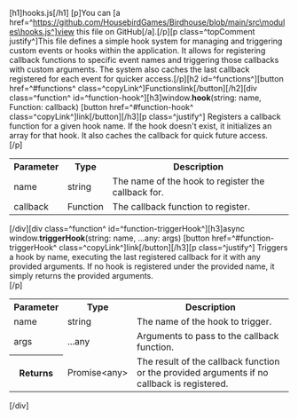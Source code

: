 [h1]hooks.js[/h1]
[p]You can [a href=^https://github.com/HousebirdGames/Birdhouse/blob/main/src\modules\hooks.js^]view this file on GitHub[/a].[/p][p class=^topComment justify^]This file defines a simple hook system for managing and triggering custom events or hooks within the application. It allows for registering callback functions to specific event names and triggering those callbacks with custom arguments. The system also caches the last callback registered for each event for quicker access.[/p][h2 id=^functions^][button href=^#functions^ class=^copyLink^]Functions<span class="material-icons spaceLeft">link</span>[/button][/h2][div class=^function^ id=^function-hook^][h3]window.<strong class="copyData" data-copy="window.hook(string, Function)">hook</strong>(string: name, Function: callback) [button href=^#function-hook^ class=^copyLink^]<span class="material-icons">link</span>[/button][/h3][p class=^justify^] Registers a callback function for a given hook name. If the hook doesn&#039;t exist, it initializes an array for that hook. It also caches the callback for quick future access. <br> [/p]<table><tr><th>Parameter</th><th>Type</th><th>Description</th></tr><tr><td class="parameter">name</td><td>string</td><td>The name of the hook to register the callback for.</td></tr><tr><td class="parameter">callback</td><td>Function</td><td>The callback function to register.</td></tr></table>[/div][div class=^function^ id=^function-triggerHook^][h3]async window.<strong class="copyData" data-copy="window.triggerHook(string, ...any)">triggerHook</strong>(string: name, ...any: args) [button href=^#function-triggerHook^ class=^copyLink^]<span class="material-icons">link</span>[/button][/h3][p class=^justify^] Triggers a hook by name, executing the last registered callback for it with any provided arguments. If no hook is registered under the provided name, it simply returns the provided arguments. <br> [/p]<table><tr><th>Parameter</th><th>Type</th><th>Description</th></tr><tr><td class="parameter">name</td><td>string</td><td>The name of the hook to trigger.</td></tr><tr><td class="parameter">args</td><td>...any</td><td>Arguments to pass to the callback function.</td></tr><tr></tr><tr><th class="returns">Returns</th><td>Promise&lt;any&gt;</td><td>The result of the callback function or the provided arguments if no callback is registered.</td></tr></table>[/div]